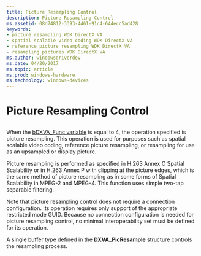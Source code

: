 ```yaml
---
title: Picture Resampling Control
description: Picture Resampling Control
ms.assetid: 08d74812-3393-4461-91c4-644ecc5ad428
keywords:
- picture resampling WDK DirectX VA
- spatial scalable video coding WDK DirectX VA
- reference picture resampling WDK DirectX VA
- resampling pictures WDK DirectX VA
ms.author: windowsdriverdev
ms.date: 04/20/2017
ms.topic: article
ms.prod: windows-hardware
ms.technology: windows-devices
---
```


# Picture Resampling Control


## <span id="ddk_picture_resampling_control_gg"></span><span id="DDK_PICTURE_RESAMPLING_CONTROL_GG"></span>


When the [bDXVA\_Func variable](bdxva-func-variable.md) is equal to 4, the operation specified is picture resampling. This operation is used for purposes such as spatial scalable video coding, reference picture resampling, or resampling for use as an upsampled or display picture.

Picture resampling is performed as specified in H.263 Annex O Spatial Scalability or in H.263 Annex P with clipping at the picture edges, which is the same method of picture resampling as in some forms of Spatial Scalability in MPEG-2 and MPEG-4. This function uses simple two-tap separable filtering.

Note that picture resampling control does not require a connection configuration. Its operation requires only support of the appropriate restricted mode GUID. Because no connection configuration is needed for picture resampling control, no minimal interoperability set must be defined for its operation.

A single buffer type defined in the [**DXVA\_PicResample**](https://msdn.microsoft.com/library/windows/hardware/ff564010) structure controls the resampling process.

 

 





